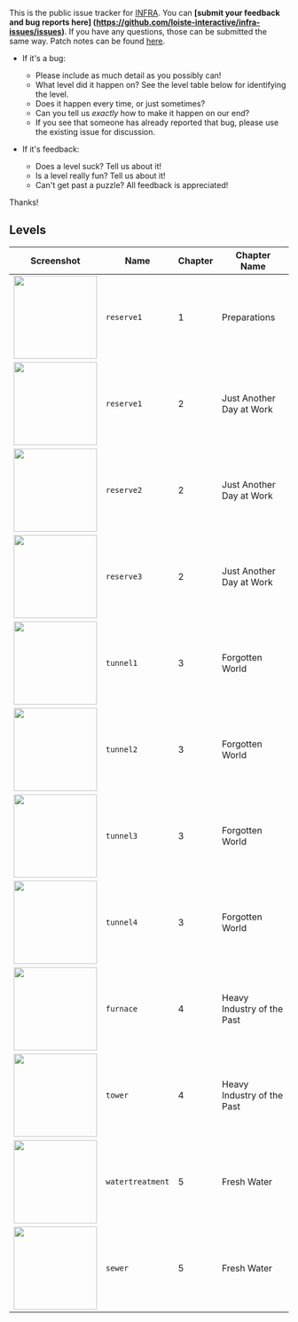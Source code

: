 This is the public issue tracker for [INFRA](http://infragame.net). You can
**[submit your feedback and bug reports here]
(https://github.com/loiste-interactive/infra-issues/issues)**. If you have any
questions, those can be submitted the same way. Patch notes can be found [here](CHANGES.md).

* If it's a bug:

  * Please include as much detail as you possibly can!
  * What level did it happen on? See the level table below for identifying the level.
  * Does it happen every time, or just sometimes?
  * Can you tell us *exactly* how to make it happen on our end?
  * If you see that someone has already reported that bug, please use the existing
    issue for discussion.

* If it's feedback:

  * Does a level suck? Tell us about it!
  * Is a level really fun? Tell us about it!
  * Can't get past a puzzle? All feedback is appreciated!

Thanks!

## Levels

| Screenshot                                                                              | Name                | Chapter | Chapter Name               |
| --------------------------------------------------------------------------------------- | ------------------- | ------- | -------------------------- |
| <img src="http://files.1337upload.net/2015-12-31_00001-2f27a2.jpg" height=150>       | `reserve1`          | 1       | Preparations|
| <img src="http://files.1337upload.net/preview_01_reserve1-3670f0.jpg" height=150>       | `reserve1`          | 2       | Just Another Day at Work   |
| <img src="http://files.1337upload.net/preview_02_reserve2-f5373b.jpg" height=150>       | `reserve2`          | 2       | Just Another Day at Work   |
| <img src="http://files.1337upload.net/preview_03_reserve3-0d6b25.jpg" height=150>       | `reserve3`          | 2       | Just Another Day at Work   |
| <img src="http://files.1337upload.net/preview_04_tunnel1-377f5e.jpg" height=150>        | `tunnel1`           | 3       | Forgotten World            |
| <img src="http://files.1337upload.net/preview_05_tunnel2-a5a4ae.jpg" height=150>        | `tunnel2`           | 3       | Forgotten World            |
| <img src="http://files.1337upload.net/preview_06_tunnel3-8f3f32.jpg" height=150>        | `tunnel3`           | 3       | Forgotten World            |
| <img src="http://files.1337upload.net/preview_07_tunnel4-f5b837.jpg" height=150>        | `tunnel4`           | 3       | Forgotten World            |
| <img src="http://files.1337upload.net/preview_08_furnace-56bd3d.jpg" height=150>        | `furnace`           | 4       | Heavy Industry of the Past |
| <img src="http://files.1337upload.net/preview_09_tower-42a1fa.jpg" height=150>          | `tower`             | 4       | Heavy Industry of the Past |
| <img src="http://files.1337upload.net/preview_10_watertreatment-a79213.jpg" height=150> | `watertreatment`    | 5       | Fresh Water                |
| <img src="http://files.1337upload.net/preview_11_sewer-1400e3.jpg" height=150> | `sewer`    | 5       | Fresh Water                |
